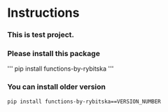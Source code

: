 # Instructions

### This is test project.

### Please install this package
'''
pip install functions-by-rybitska
'''

### You can install older version
```
pip install functions-by-rybitska==VERSION_NUMBER
```